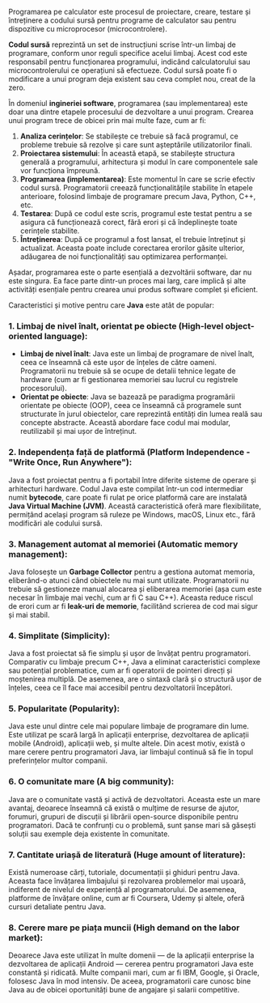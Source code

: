 Programarea pe calculator este procesul de proiectare, creare, testare și întreținere a codului sursă pentru programe de calculator sau pentru dispozitive cu microprocesor (microcontrolere).

**Codul sursă** reprezintă un set de instrucțiuni scrise într-un limbaj de programare, conform unor reguli specifice acelui limbaj. Acest cod este responsabil pentru funcționarea programului, indicând calculatorului sau microcontrolerului ce operațiuni să efectueze. Codul sursă poate fi o modificare a unui program deja existent sau ceva complet nou, creat de la zero.

În domeniul **ingineriei software**, programarea (sau implementarea) este doar una dintre etapele procesului de dezvoltare a unui program. Crearea unui program trece de obicei prin mai multe faze, cum ar fi:
1. **Analiza cerințelor**: Se stabilește ce trebuie să facă programul, ce probleme trebuie să rezolve și care sunt așteptările utilizatorilor finali.
2. **Proiectarea sistemului**: În această etapă, se stabilește structura generală a programului, arhitectura și modul în care componentele sale vor funcționa împreună.
3. **Programarea (implementarea)**: Este momentul în care se scrie efectiv codul sursă. Programatorii creează funcționalitățile stabilite în etapele anterioare, folosind limbaje de programare precum Java, Python, C++, etc.
4. **Testarea**: După ce codul este scris, programul este testat pentru a se asigura că funcționează corect, fără erori și că îndeplinește toate cerințele stabilite.
5. **Întreținerea**: După ce programul a fost lansat, el trebuie întreținut și actualizat. Aceasta poate include corectarea erorilor găsite ulterior, adăugarea de noi funcționalități sau optimizarea performanței.

Așadar, programarea este o parte esențială a dezvoltării software, dar nu este singura. Ea face parte dintr-un proces mai larg, care implică și alte activități esențiale pentru crearea unui produs software complet și eficient.

Caracteristici și motive pentru care **Java** este atât de popular:

### 1. **Limbaj de nivel înalt, orientat pe obiecte (High-level object-oriented language)**:
   - **Limbaj de nivel înalt**: Java este un limbaj de programare de nivel înalt, ceea ce înseamnă că este ușor de înțeles de către oameni. Programatorii nu trebuie să se ocupe de detalii tehnice legate de hardware (cum ar fi gestionarea memoriei sau lucrul cu registrele procesorului).
   - **Orientat pe obiecte**: Java se bazează pe paradigma programării orientate pe obiecte (OOP), ceea ce înseamnă că programele sunt structurate în jurul obiectelor, care reprezintă entități din lumea reală sau concepte abstracte. Această abordare face codul mai modular, reutilizabil și mai ușor de întreținut.

### 2. **Independența față de platformă (Platform Independence - "Write Once, Run Anywhere")**:
   Java a fost proiectat pentru a fi portabil între diferite sisteme de operare și arhitecturi hardware. Codul Java este compilat într-un cod intermediar numit **bytecode**, care poate fi rulat pe orice platformă care are instalată **Java Virtual Machine (JVM)**. Această caracteristică oferă mare flexibilitate, permițând același program să ruleze pe Windows, macOS, Linux etc., fără modificări ale codului sursă.

### 3. **Management automat al memoriei (Automatic memory management)**:
   Java folosește un **Garbage Collector** pentru a gestiona automat memoria, eliberând-o atunci când obiectele nu mai sunt utilizate. Programatorii nu trebuie să gestioneze manual alocarea și eliberarea memoriei (așa cum este necesar în limbaje mai vechi, cum ar fi C sau C++). Aceasta reduce riscul de erori cum ar fi **leak-uri de memorie**, facilitând scrierea de cod mai sigur și mai stabil.

### 4. **Simplitate (Simplicity)**:
   Java a fost proiectat să fie simplu și ușor de învățat pentru programatori. Comparativ cu limbaje precum C++, Java a eliminat caracteristici complexe sau potențial problematice, cum ar fi operatorii de pointeri direcți și moștenirea multiplă. De asemenea, are o sintaxă clară și o structură ușor de înțeles, ceea ce îl face mai accesibil pentru dezvoltatorii începători.

### 5. **Popularitate (Popularity)**:
   Java este unul dintre cele mai populare limbaje de programare din lume. Este utilizat pe scară largă în aplicații enterprise, dezvoltarea de aplicații mobile (Android), aplicații web, și multe altele. Din acest motiv, există o mare cerere pentru programatori Java, iar limbajul continuă să fie în topul preferințelor multor companii.

### 6. **O comunitate mare (A big community)**:
   Java are o comunitate vastă și activă de dezvoltatori. Aceasta este un mare avantaj, deoarece înseamnă că există o mulțime de resurse de ajutor, forumuri, grupuri de discuții și librării open-source disponibile pentru programatori. Dacă te confrunți cu o problemă, sunt șanse mari să găsești soluții sau exemple deja existente în comunitate.

### 7. **Cantitate uriașă de literatură (Huge amount of literature)**:
   Există numeroase cărți, tutoriale, documentații și ghiduri pentru Java. Aceasta face învățarea limbajului și rezolvarea problemelor mai ușoară, indiferent de nivelul de experiență al programatorului. De asemenea, platforme de învățare online, cum ar fi Coursera, Udemy și altele, oferă cursuri detaliate pentru Java.

### 8. **Cerere mare pe piața muncii (High demand on the labor market)**:
   Deoarece Java este utilizat în multe domenii — de la aplicații enterprise la dezvoltarea de aplicații Android — cererea pentru programatori Java este constantă și ridicată. Multe companii mari, cum ar fi IBM, Google, și Oracle, folosesc Java în mod intensiv. De aceea, programatorii care cunosc bine Java au de obicei oportunități bune de angajare și salarii competitive.


